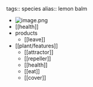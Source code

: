 tags:: species
alias:: lemon balm

- ![image.png](https://peach-geographical-bat-397.mypinata.cloud/ipfs/QmaFPW9z4rEmL1Te2tHMKE81ghpnumTep9vPuiz2PiXqrD)
- [[health]]
- products
	- [[leave]]
- [[plant/features]]
	- [[attractor]]
	- [[repeller]]
	- [[health]]
	- [[eat]]
	- [[cover]]
